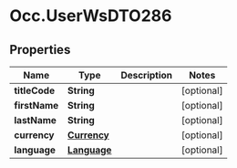 # Occ.UserWsDTO286

## Properties
Name | Type | Description | Notes
------------ | ------------- | ------------- | -------------
**titleCode** | **String** |  | [optional] 
**firstName** | **String** |  | [optional] 
**lastName** | **String** |  | [optional] 
**currency** | [**Currency**](Currency.md) |  | [optional] 
**language** | [**Language**](Language.md) |  | [optional] 


